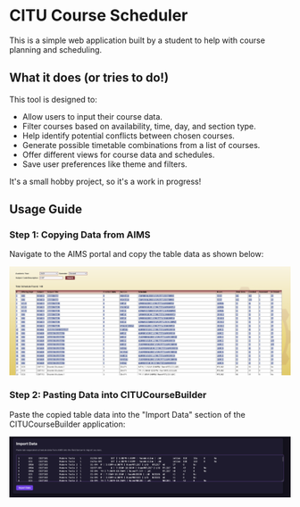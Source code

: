 # CITU Course Scheduler

This is a simple web application built by a student to help with course planning and scheduling.

## What it does (or tries to do!)

This tool is designed to:

*   Allow users to input their course data.
*   Filter courses based on availability, time, day, and section type.
*   Help identify potential conflicts between chosen courses.
*   Generate possible timetable combinations from a list of courses.
*   Offer different views for course data and schedules.
*   Save user preferences like theme and filters.

It's a small hobby project, so it's a work in progress!

## Usage Guide

### Step 1: Copying Data from AIMS

Navigate to the AIMS portal and copy the table data as shown below:

![Guide to copying data from AIMS](./course-scheduler-web/src/assets/Guide1.PNG)

### Step 2: Pasting Data into CITUCourseBuilder

Paste the copied table data into the "Import Data" section of the CITUCourseBuilder application:

![Guide to pasting data into CITUCourseBuilder](./course-scheduler-web/src/assets/Guide2.PNG)
